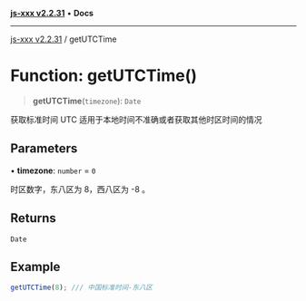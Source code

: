 [**js-xxx v2.2.31**](../README.md) • **Docs**

***

[js-xxx v2.2.31](../README.md) / getUTCTime

# Function: getUTCTime()

> **getUTCTime**(`timezone`): `Date`

获取标准时间 UTC
适用于本地时间不准确或者获取其他时区时间的情况

## Parameters

• **timezone**: `number` = `0`

时区数字，东八区为 8，西八区为 -8 。

## Returns

`Date`

## Example

```ts
getUTCTime(8); /// 中国标准时间-东八区
```
